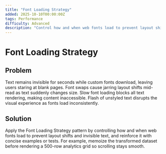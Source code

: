 ```yaml
---
title: "Font Loading Strategy"
added: 2025-10-10T00:00:00Z
tags: Performance
difficulty: Advanced
description: "Control how and when web fonts load to prevent layout shifts and invisible text."
---
```

# Font Loading Strategy

## Problem

Text remains invisible for seconds while custom fonts download, leaving users staring at blank pages. Font swaps cause jarring layout shifts mid-read as text suddenly changes size. Slow font loading blocks all text rendering, making content inaccessible. Flash of unstyled text disrupts the visual experience as fonts load inconsistently.

## Solution

Apply the Font Loading Strategy pattern by controlling how and when web fonts load to prevent layout shifts and invisible text, and reinforce it with concise examples or tests. For example, memoize the transformed dataset before rendering a 500-row analytics grid so scrolling stays smooth.
